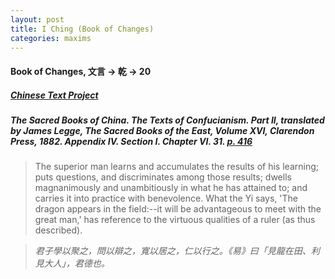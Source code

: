 ```yaml
---
layout: post
title: I Ching (Book of Changes) 
categories: maxims
---
```


#### Book of Changes, 文言 -> 乾 -> 20

##### [Chinese Text Project](https://ctext.org/dictionary.pl?if=en&id=81907)

##### *The Sacred Books of China. The Texts of Confucianism. Part II*, translated by James Legge, The Sacred Books of the East, Volume XVI, Clarendon Press, 1882. Appendix IV. Section I. Chapter VI. 31. [p. 416](https://jainqq.org/explore/007676/443)

> The superior man learns and accumulates the results of his learning; puts questions, and discriminates among those results; dwells magnanimously and unambitiously in what he has attained to; and carries it into practice with benevolence. What the Yi says, 'The dragon appears in the field:--it will be advantageous to meet with the great man,' has reference to the virtuous qualities of a ruler (as thus described).

> *君子學以聚之，問以辯之，寬以居之，仁以行之。《易》曰「見龍在田、利見大人」，君德也。*


